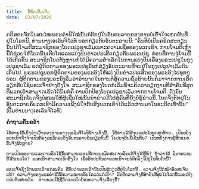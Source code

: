 ```yaml
---
title:  ຂໍ້ຄິດເພີ່ມເຕີມ
date:  03/07/2020
---
```


ຄຣິສຕະຈັກໃນສະໄໝພຣະຄຳພີໃໝ່ນັ້ນກໍຕົກຢູ່ໃນອັນຕະລາຍຂອງການບໍ່ເຂົ້າໃຈເຫດຜົນທີ່ຢູ່ໃນໂລກນີ້. ທ່ານນາງເອເລັນຈີໄວທ໌ ບອກກ່ຽວກັບອັນຕະລາຍນີ້: “ຄົນທີ່ບໍ່ເປັນຄຣິດສະຕຽນນັ້ນໄດ້ໂຈມຕີສະມາຊິກຂອງໂບດເຢລູຊາເລັມເພາະຄວາມເຊື່ອຂອງພວກເຂົາ. ການໂຈມຕີເຫຼົ່ານີ້ກໍຊ່ວຍໃຫ້ໂບດນັ້ນເຕີບໂຕແລະແບ່ງປັນຂ່າວປະເສີດກ່ຽວກັບພຣະເຢຊູ. ກ່ອນທີ່ການຈູ່ໂຈມນີ້ໄດ້ເກີດຂຶ້ນ ສະມາຊິກໂບດທັງຫຼາຍກໍໄດ້ມີຄວາມສຳເລັດໃນການແບ່ງປັນເລື່ອງພຣະເຢຊູໃນກຸງເຢລູຊາເລັມ ແຕ່ຜູ້ຕິດຕາມຂອງພຣະເຢຊູນັ້ນກໍສ່ຽງອັນຕະລາຍທີ່ຈະຢູ່ໃນກຸງເຢລູຢາເລັມດົນເກີນໄປ. ພຣະເຢຊູບອກຜູ້ຕິດຕາມຂອງພຣະອົງໃຫ້ແບ່ງປັນຂ່າວປະເສີດຂອງພຣະອົງໄປທຸກໆບ່ອນ. ຜູ້ຕິດຕາມຂອງພຣະອົງລືມວ່າອໍານາດໃນການຕໍ່ສູ້ຄວາມຊົ່ວຮ້າຍນັ້ນກໍມາຈາກການເຮັດວຽກຮັບໃຊ້ພຣະເຈົ້າຢ່າງຕັ້ງໃຈ. ສະມາຊິກຂອງໂບດກໍ່ເລີ່ມທີ່ຈະຄິດວ່າວຽກງານທີ່ສໍາຄັນທີ່ສຸດທີ່ພວກເຂົາສາມາດເຮັດໄດ້ນັ້ນກໍຄື ການປົກປ້ອງໂບດເຢລູຊາເລັມຈາກການໂຈມຕີ. ດັ່ງນັ້ນ ສະມາຊິກໂບດຈິ່ງບໍ່ສອນໃຫ້ຜູ້ເຊື່ອໃໝ່ນັ້ນນໍາຂ່າວດີໄປສູ່ຄົນທີ່ຍັງບໍ່ຮູ້ຂ່າວນີ້. ໂບດຈິ່ງຕົກຢູ່ໃນອັນຕະລາຍຄຶພວກເຂົາມີຄວາມເພິ່ງພໍໃຈກັບສິ່ງພວກເຂົາໄດ້ແລ້ວຜ່ານມາໃນອະດີດເທົ່ານັ້ນ” (ປື້ມທ່ານນາງເອເລັນຈີໄວທ໌)

**ຄຳຖາມຄົ້ນຄວ້າ**

`ໃຫ້ທ່ານໄດ້້ເບິ່ງຄໍາເວົ້າຂອງທ່ານນາງເອເລັນຈີໄວທ໌ຂ້າງເທິງນີ້. ໃຫ້ທ່ານໄດ້ສັງເກດປະໂຫຍກສຸດທ້າຍ. ເປັນຫຍັງພວກເຮົາຈິ່ງຈໍາເປັນຕ້ອງລະມັດລະວັງອັນຕະລາຍອັນດຽວກັນນີ້ ໃນປະຈຸບັນນີ້ເຊັ່ນກັນ? ເປັນຫຍັງການຮູ້ສຶກແບບນັ້ນຈິ່ງຜິດຫຼາຍ?`

`ການເປັນພະຍານແລະການຮັບໃຊ້ນັ້ນສາມາດແທນທີ່ການນະມັດສະການອັນແທ້ຈິງໄດ້ຫຼືບໍ່? ຖ້າວ່າໄດ້ ມັນຈະແທນທີ່ໄດ້ແນວໃດ? ພວກເຮົາສາມາດເຮັດສິ່ງໃດ ເພື່ອຮັບປະກັນວ່າພວກເຮົາຈະບໍ່ຕົກລົງໄປຢູ່ໃນກັບດັກນີ້?`

`ພຣະເຈົ້າຊົງຮັກພວກເຮົາແຕ່ລະຄົນ ຄືກັບວ່າພວກເຮົານັ້ນເປັນຜູ້ດຽວທີ່ຢູ່ໃນໂລກນີ້. ຄວາມຈິງນີ້ກໍໜ້າອັດສະຈັນແທ້! ຄວາມຈິງຂອງພຣະຄໍາພີນີ້ມີຄວາມໝາຍອັນໃດແດ່ແກ່ເຮົາ? ມັນຄືຄວາມຈິງທີ່ສໍາຄັນທີ່ສຸດໃນໂລກນີ້ແລະເທິງແຜ່ນດິນສະຫວັນ. ທ່ານຄວນໃຊ້ຊີວິດແບບໃດຍ້ອນຄວາມຈິງເລື່ອງນີ້?`